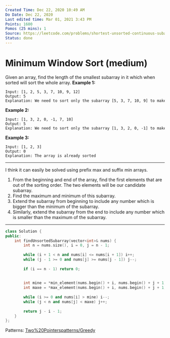 ```yaml
---
Created Time: Dec 22, 2020 10:49 AM
Do Date: Dec 22, 2020
Last edited time: Mar 01, 2021 3:43 PM
Points: 1600
Pomos (25 mins): 1
Source: https://leetcode.com/problems/shortest-unsorted-continuous-subarray/
Status: done
---
```


# Minimum Window Sort (medium)

Given an array, find the length of the smallest subarray in it which when sorted will sort the whole array.
**Example 1:**
```
Input: [1, 2, 5, 3, 7, 10, 9, 12]
Output: 5
Explanation: We need to sort only the subarray [5, 3, 7, 10, 9] to make the whole array sorted
```
**Example 2:**
```
Input: [1, 3, 2, 0, -1, 7, 10]
Output: 5
Explanation: We need to sort only the subarray [1, 3, 2, 0, -1] to make the whole array sorted
```
**Example 3:**
```
Input: [1, 2, 3]
Output: 0
Explanation: The array is already sorted
```
---
I think it can easily be solved using prefix max and suffix min arrays. 
1. From the beginning and end of the array, find the first elements that are out of the sorting order. The two elements will be our candidate subarray.
2. Find the maximum and minimum of this subarray.
3. Extend the subarray from beginning to include any number which is bigger than the minimum of the subarray.
4. Similarly, extend the subarray from the end to include any number which is smaller than the maximum of the subarray.
---
```cpp
class Solution {
public:
    int findUnsortedSubarray(vector<int>& nums) {
        int n = nums.size(), i = 0, j = n - 1; 
        
        while (i + 1 < n and nums[i] <= nums[i + 1]) i++;
        while (j - 1 >= 0 and nums[j] >= nums[j - 1]) j--;
        
        if (i == n - 1) return 0; 
        
       
        int mine = *min_element(nums.begin() + i, nums.begin() + j + 1); 
        int maxe = *max_element(nums.begin() + i, nums.begin() + j + 1); 
                
        while (i >= 0 and nums[i] > mine) i--; 
        while (j < n and nums[j] < maxe) j++; 
        
        return j - i - 1; 
    }
};
```
Patterns: [Two%20Pointers](Two%20Pointers.md)[patterns/Greedy](patterns/Greedy.md)
